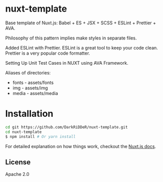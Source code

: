 # nuxt-template

Base template of Nuxt.js: Babel + ES + JSX + SCSS + ESLint + Prettier + AVA.

Philosophy of this pattern implies make styles in separate files.

Added ESLint with Prettier. ESLint is a great tool to keep your code clean. Prettier is a very popular code formatter.

Setting Up Unit Test Cases in NUXT using AVA Framework.

Aliases of directories:
- fonts - assets/fonts
- img - assets/img
- media - assets/media

# Installation

``` bash
cd git https://github.com/DarkRiDDeR/nuxt-template.git
cd nuxt-template
$ npm install # Or yarn install
```

For detailed explanation on how things work, checkout the [Nuxt.js docs](https://github.com/nuxt/nuxt.js).

## License

Apache 2.0
